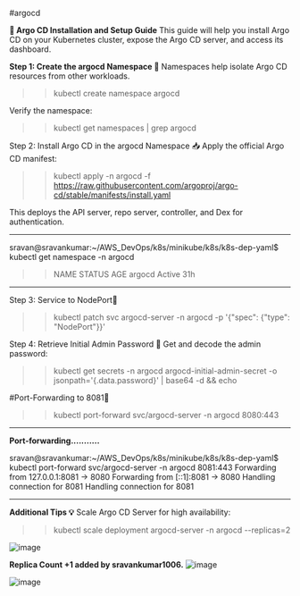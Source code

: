 #argocd

****🚀 Argo CD Installation and Setup Guide****
This guide will help you install Argo CD on your Kubernetes cluster, expose the Argo CD server, and access its dashboard.

**Step 1: Create the argocd Namespace 📂**
Namespaces help isolate Argo CD resources from other workloads.

>>kubectl create namespace argocd

Verify the namespace:
>>kubectl get namespaces | grep argocd



Step 2: Install Argo CD in the argocd Namespace 📥
Apply the official Argo CD manifest:

>>kubectl apply -n argocd -f https://raw.githubusercontent.com/argoproj/argo-cd/stable/manifests/install.yaml

This deploys the API server, repo server, controller, and Dex for authentication.
________________________________________________________________________________________________________________________
sravan@sravankumar:~/AWS_DevOps/k8s/minikube/k8s/k8s-dep-yaml$ kubectl get namespace -n argocd
>>NAME              STATUS   AGE
>>argocd            Active   31h
________________________________________________________________________________________________________________________

Step 3: Service to NodePort🔌

>>kubectl patch svc argocd-server -n argocd -p '{"spec": {"type": "NodePort"}}'

Step 4: Retrieve Initial Admin Password 🔑
Get and decode the admin password:

>>kubectl get secrets -n argocd argocd-initial-admin-secret -o jsonpath='{.data.password}' | base64 -d && echo

#Port-Forwarding to 8081🔌
>>kubectl port-forward svc/argocd-server -n argocd 8080:443
________________________________________________________________________________________________________________________
**Port-forwarding...........**

sravan@sravankumar:~/AWS_DevOps/k8s/minikube/k8s/k8s-dep-yaml$ kubectl port-forward svc/argocd-server -n argocd 8081:443
Forwarding from 127.0.0.1:8081 -> 8080
Forwarding from [::1]:8081 -> 8080
Handling connection for 8081
Handling connection for 8081
________________________________________________________________________________________________________________________
**Additional Tips 💡**
Scale Argo CD Server for high availability:

>>kubectl scale deployment argocd-server -n argocd --replicas=2


![image](https://github.com/user-attachments/assets/a77d7a2c-7ea7-4343-8bce-c9797bba5302)

**Replica Count +1 added by sravankumar1006.**
![image](https://github.com/user-attachments/assets/066aa9c3-ef88-40e0-a849-7ab819058d37)


![image](https://github.com/user-attachments/assets/75eb338e-b9f6-4636-b1c9-41f5afd243bf)

